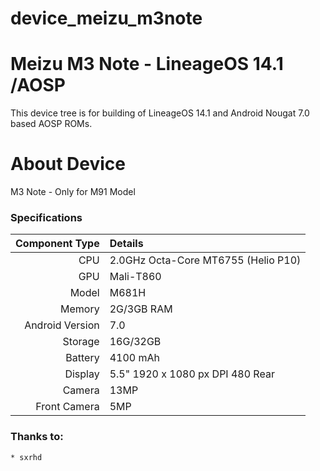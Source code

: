# device_meizu_m3note

# Meizu M3 Note - LineageOS 14.1 /AOSP 
This device tree is for building of LineageOS 14.1 and Android Nougat 7.0 based AOSP ROMs. 

# About Device
M3 Note - Only for M91 Model

### Specifications
Component Type | Details 
-------:|:------------------------- 
CPU | 2.0GHz Octa-Core MT6755 (Helio P10) 
GPU | Mali-T860 
Model | M681H 
Memory | 2G/3GB RAM 
Android Version | 7.0
Storage | 16G/32GB 
Battery | 4100 mAh 
Display | 5.5" 1920 x 1080 px DPI 480 Rear 
Camera | 13MP  
Front Camera | 5MP
### Thanks to:
    * sxrhd
